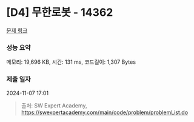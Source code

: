 # [D4] 무한로봇 - 14362 

[문제 링크](https://swexpertacademy.com/main/code/problem/problemDetail.do?contestProbId=AYCne646vKQDFARx) 

### 성능 요약

메모리: 19,696 KB, 시간: 131 ms, 코드길이: 1,307 Bytes

### 제출 일자

2024-11-07 17:01



> 출처: SW Expert Academy, https://swexpertacademy.com/main/code/problem/problemList.do